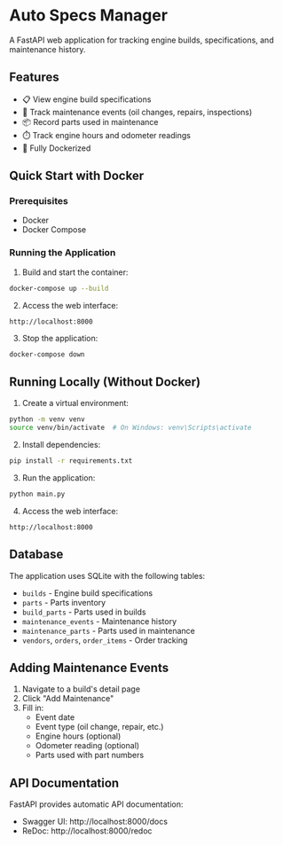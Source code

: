 # Auto Specs Manager

A FastAPI web application for tracking engine builds, specifications, and maintenance history.

## Features

- 📋 View engine build specifications
- 🔧 Track maintenance events (oil changes, repairs, inspections)
- 📦 Record parts used in maintenance
- ⏱️ Track engine hours and odometer readings
- 🐳 Fully Dockerized

## Quick Start with Docker

### Prerequisites
- Docker
- Docker Compose

### Running the Application

1. Build and start the container:
```bash
docker-compose up --build
```

2. Access the web interface:
```
http://localhost:8000
```

3. Stop the application:
```bash
docker-compose down
```

## Running Locally (Without Docker)

1. Create a virtual environment:
```bash
python -m venv venv
source venv/bin/activate  # On Windows: venv\Scripts\activate
```

2. Install dependencies:
```bash
pip install -r requirements.txt
```

3. Run the application:
```bash
python main.py
```

4. Access the web interface:
```
http://localhost:8000
```

## Database

The application uses SQLite with the following tables:

- `builds` - Engine build specifications
- `parts` - Parts inventory
- `build_parts` - Parts used in builds
- `maintenance_events` - Maintenance history
- `maintenance_parts` - Parts used in maintenance
- `vendors`, `orders`, `order_items` - Order tracking

## Adding Maintenance Events

1. Navigate to a build's detail page
2. Click "Add Maintenance"
3. Fill in:
   - Event date
   - Event type (oil change, repair, etc.)
   - Engine hours (optional)
   - Odometer reading (optional)
   - Parts used with part numbers

## API Documentation

FastAPI provides automatic API documentation:
- Swagger UI: http://localhost:8000/docs
- ReDoc: http://localhost:8000/redoc
